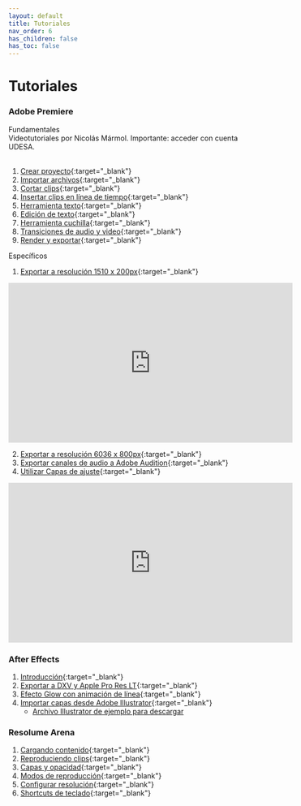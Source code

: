 ```yaml
---
layout: default
title: Tutoriales
nav_order: 6
has_children: false
has_toc: false
---
```


# Tutoriales

### Adobe Premiere
Fundamentales  
Videotutoriales por Nicolás Mármol. Importante: acceder con cuenta UDESA.  
<br>

1. [Crear proyecto](https://drive.google.com/file/d/1cCSZovOw3yLzcMcotFEiBmeb1vjvFFR9/view?usp=sharing){:target="_blank"}
2. [Importar archivos](https://drive.google.com/file/d/1GQPk-bBxnimf5fLcSUnoSkHOG0N8NTTW/view?usp=sharing){:target="_blank"}
3. [Cortar clips](https://drive.google.com/file/d/1ZdvnFdVKK02QcofUz6CVf3uIO3rNBNWN/view?usp=sharing){:target="_blank"}
4. [Insertar clips en línea de tiempo](https://drive.google.com/file/d/1hrVXd59DG1VMlorYAz6yqmNO5EBJSY4G/view?usp=sharing){:target="_blank"}
5. [Herramienta texto](https://drive.google.com/file/d/1SK14IWGkecSjpZBv64ujmNjdzlm8p1gf/view?usp=sharing){:target="_blank"}
6. [Edición de texto](https://drive.google.com/file/d/1Kry4eckRMwWJrDPrd9mhDVACDYM2pHO5/view?usp=sharing){:target="_blank"}
7. [Herramienta cuchilla](https://drive.google.com/file/d/1cdmRNxkbIUc-jTsmwLaSy_LDdwwVDPQO/view?usp=sharing){:target="_blank"}
8. [Transiciones de audio y video](https://drive.google.com/file/d/1lbavi8GIkeo6CMz3ODvZRI71yJDan-mW/view?usp=sharing){:target="_blank"}
9. [Render y exportar](https://drive.google.com/file/d/1fAI5QDbsC7jq6U72ADrHbk6Kc_mFe7uf/view?usp=sharing){:target="_blank"}

Específicos

1. [Exportar a resolución 1510 x 200px](https://www.youtube.com/watch?v=5aEQnvvi8jI){:target="_blank"}

<iframe width="560" height="315" src="https://www.youtube.com/embed/5aEQnvvi8jI" frameborder="0" allow="accelerometer; autoplay; encrypted-media; gyroscope; picture-in-picture" allowfullscreen></iframe>  

2. [Exportar a resolución 6036 x 800px](https://youtu.be/C7MaeI8csfA){:target="_blank"}
3. [Exportar canales de audio a Adobe Audition](https://youtu.be/aOEPRFkVsv4){:target="_blank"}
4. [Utilizar Capas de ajuste](https://www.youtube.com/watch?v=1d0Y1w5dA94){:target="_blank"}

<iframe width="560" height="315" src="https://www.youtube.com/embed/1d0Y1w5dA94" frameborder="0" allow="accelerometer; autoplay; encrypted-media; gyroscope; picture-in-picture" allowfullscreen></iframe> 


### After Effects

1. [Introducción](https://www.youtube.com/watch?v=M7OrHpGRIIQ){:target="_blank"}
2. [Exportar a DXV y Apple Pro Res LT](https://youtu.be/nLHg41mSG0k){:target="_blank"}
3. [Efecto Glow con animación de línea](https://www.youtube.com/watch?v=XTYg3x154Qc){:target="_blank"}
4. [Importar capas desde Adobe Illustrator](https://www.youtube.com/watch?v=pr3iQXJD-78){:target="_blank"}
    - <a href="../../assets/assets_tutoriales/layers_fichatecnica.ai" download>Archivo Illustrator de ejemplo para descargar</a>


### Resolume Arena

1. [Cargando contenido](https://vimeo.com/301578727){:target="_blank"}
2. [Reproduciendo clips](https://vimeo.com/301578823){:target="_blank"}
3. [Capas y opacidad](https://vimeo.com/301578919){:target="_blank"}
4. [Modos de reproducción](https://vimeo.com/301581148){:target="_blank"}
5. [Configurar resolución](https://vimeo.com/301579266){:target="_blank"}
6. [Shortcuts de teclado](https://vimeo.com/301797279){:target="_blank"}

